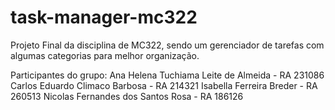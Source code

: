 # task-manager-mc322
Projeto Final da disciplina de MC322, sendo um gerenciador de tarefas com algumas categorias para melhor organização.

Participantes do grupo:
Ana Helena Tuchiama Leite de Almeida - RA 231086
Carlos Eduardo Climaco Barbosa - RA 214321
Isabella Ferreira Breder - RA 260513
Nicolas Fernandes dos Santos Rosa - RA 186126
